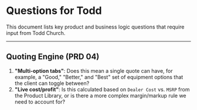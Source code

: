 # Questions for Todd

This document lists key product and business logic questions that require input from Todd Church.

---

## Quoting Engine (PRD 04)

1.  **"Multi-option tabs"**: Does this mean a single quote can have, for example, a "Good," "Better," and "Best" set of equipment options that the client can toggle between?
2.  **"Live cost/profit"**: Is this calculated based on `Dealer Cost` vs. `MSRP` from the Product Library, or is there a more complex margin/markup rule we need to account for? 